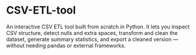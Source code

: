 # CSV-ETL-tool
An interactive CSV ETL tool built from scratch in Python. It lets you inspect CSV structure, detect nulls and extra spaces, transform and clean the dataset, generate summary statistics, and export a cleaned version — without needing pandas or external frameworks.
